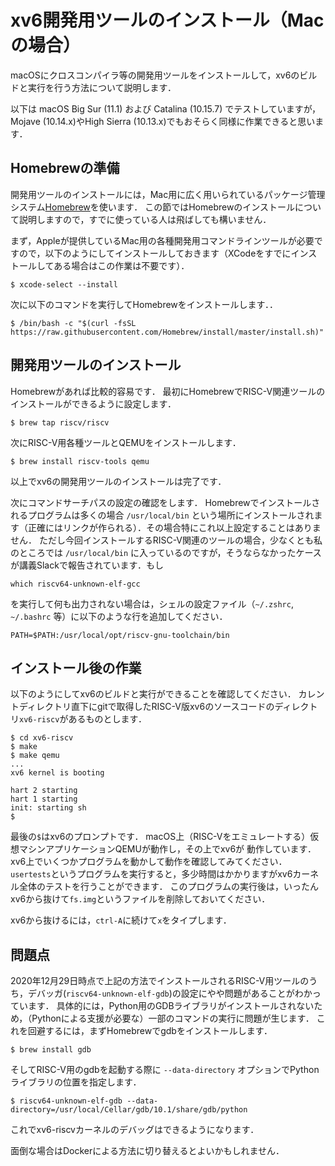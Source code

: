 # xv6開発用ツールのインストール（Macの場合）

macOSにクロスコンパイラ等の開発用ツールをインストールして，xv6のビルドと実行を行う方法について説明します．

以下は macOS Big Sur (11.1) および Catalina (10.15.7) でテストしていますが，Mojave (10.14.x)やHigh Sierra (10.13.x)でもおそらく同様に作業できると思います．

## Homebrewの準備

開発用ツールのインストールには，Mac用に広く用いられているパッケージ管理システム[Homebrew](https://brew.sh)を使います．
この節ではHomebrewのインストールについて説明しますので，すでに使っている人は飛ばしても構いません．

まず，Appleが提供しているMac用の各種開発用コマンドラインツールが必要ですので，以下のようにしてインストールしておきます（XCodeをすでにインストールしてある場合はこの作業は不要です）．
```console
$ xcode-select --install
```
次に以下のコマンドを実行してHomebrewをインストールします．．
```console
$ /bin/bash -c "$(curl -fsSL https://raw.githubusercontent.com/Homebrew/install/master/install.sh)"
```

## 開発用ツールのインストール

Homebrewがあれば比較的容易です．
最初にHomebrewでRISC-V関連ツールのインストールができるように設定します．
```console
$ brew tap riscv/riscv
```

次にRISC-V用各種ツールとQEMUをインストールします．
```console
$ brew install riscv-tools qemu
```
以上でxv6の開発用ツールのインストールは完了です．

次にコマンドサーチパスの設定の確認をします．
Homebrewでインストールされるプログラムは多くの場合 `/usr/local/bin` という場所にインストールされます（正確にはリンクが作られる）．その場合特にこれ以上設定することはありません．
ただし今回インストールするRISC-V関連のツールの場合，少なくとも私のところでは `/usr/local/bin` に入っているのですが，そうならなかったケースが講義Slackで報告されています．もし
```
which riscv64-unknown-elf-gcc
```
を実行して何も出力されない場合は，シェルの設定ファイル（`~/.zshrc`, `~/.bashrc` 等）に以下のような行を追加してください．
```
PATH=$PATH:/usr/local/opt/riscv-gnu-toolchain/bin
```

## インストール後の作業

以下のようにしてxv6のビルドと実行ができることを確認してください．
カレントディレクトリ直下にgitで取得したRISC-V版xv6のソースコードのディレクトリ`xv6-riscv`があるものとします．

```console
$ cd xv6-riscv
$ make
$ make qemu
...
xv6 kernel is booting

hart 2 starting
hart 1 starting
init: starting sh
$ 
```
最後の`$`はxv6のプロンプトです．
macOS上（RISC-Vをエミュレートする）仮想マシンアプリケーションQEMUが動作し，その上でxv6が
動作しています．
xv6上でいくつかプログラムを動かして動作を確認してみてください．
`usertests`というプログラムを実行すると，多少時間はかかりますがxv6カーネル全体のテストを行うことができます．
このプログラムの実行後は，いったんxv6から抜けて`fs.img`というファイルを削除しておいてください．

xv6から抜けるには，`ctrl-A`に続けて`x`をタイプします．

## 問題点
2020年12月29日時点で上記の方法でインストールされるRISC-V用ツールのうち，デバッガ(`riscv64-unknown-elf-gdb`)の設定にやや問題があることがわかっています．
具体的には，Python用のGDBライブラリがインストールされないため，（Pythonによる支援が必要な）一部のコマンドの実行に問題が生じます．
これを回避するには，まずHomebrewでgdbをインストールします．
```console
$ brew install gdb
```
そしてRISC-V用のgdbを起動する際に `--data-directory` オプションでPythonライブラリの位置を指定します．
```console
$ riscv64-unknown-elf-gdb --data-directory=/usr/local/Cellar/gdb/10.1/share/gdb/python
```
これでxv6-riscvカーネルのデバッグはできるようになります．

面倒な場合はDockerによる方法に切り替えるとよいかもしれません．
